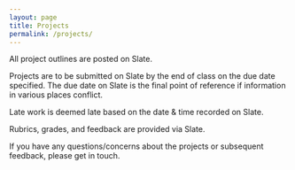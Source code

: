 ```yaml
---
layout: page
title: Projects
permalink: /projects/
---
```



All project outlines are posted on Slate.

Projects are to be submitted on Slate by the end of class on the due date specified. The due date on Slate is the final point of reference if information in various places conflict.

Late work is deemed late based on the date & time recorded on Slate.

Rubrics, grades, and feedback are provided via Slate. 

If you have any questions/concerns about the projects or subsequent feedback, please get in touch.